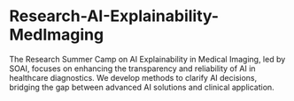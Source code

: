 # Research-AI-Explainability-MedImaging
The Research Summer Camp on AI Explainability in Medical Imaging, led by SOAI, focuses on enhancing the transparency and reliability of AI in healthcare diagnostics. We develop methods to clarify AI decisions, bridging the gap between advanced AI solutions and clinical application.
